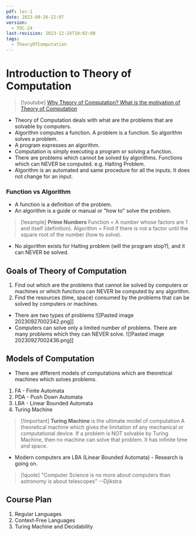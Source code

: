 ```yaml
---
pdf: lec-1
date: 2023-09-26-22:07
version:
  - TOC-24
last-revision: 2023-12-24T10:02:00
tags:
  - TheoryOfComputation
---
```

# Introduction to Theory of Computation
> [!youtube] [Why Theory of Computation? What is the motivation of Theory of Computation](https://www.youtube.com/watch?v=3MAwb_kF2FI)

- Theory of Computation deals with what are the problems that are solvable by computers.
- Algorithm computes a function. A problem is a function. So algorithm solves a problem.
- A program expresses an algorithm.
- Computation is simply executing a program or solving a function.
- There are problems which cannot be solved by algorithms. Functions which can NEVER be computed. e.g. Halting Problem.
- Algorithm is an automated and same procedure for all the inputs. It does not change for an input.

### Function vs Algorithm
- A function is a definition of the problem.
- An algorithm is a guide or manual or "how to" solve the problem.

> [!example] 
> **Prime Numbers**
> Function = A number whose factors are 1 and itself (definition).
> Algorithm = Find if there is not a factor until the square root of the number (how to solve).
> 

- No algorithm exists for Halting problem (will the program stop?), and it can NEVER be solved.

## Goals of Theory of Computation

1. Find out which are the problems that cannot be solved by computers or machines or which functions can NEVER be computed by any algorithm.
2. Find the resources (time, space) consumed by the problems that can be solved by computers or machines.

- There are two types of problems
![[Pasted image 20230927002342.png]]
- Computers can solve only a limited number of problems. There are many problems which they can NEVER solve.
![[Pasted image 20230927002436.png]]

## Models of Computation
- There are different models of computations which are theoretical machines which solves problems.

1. FA - Finite Automata
2. PDA - Push Down Automata
3. LBA - Linear Bounded Automata
4. Turing Machine

> [!important] **Turing Machine** is the ultimate model of computation
> A theoretical machine which gives the limitation of any mechanical or computational device.
> If a problem is NOT solvable by Turing Machine, then no machine can solve that problem.
> It has infinite time and space.

- Modern computers are LBA (Linear Bounded Automata) - Research is going on.

> [!quote] "Computer Science is no more about computers than astronomy is about telescopes" --Djikstra

## Course Plan

1. Regular Languages
2. Context-Free Languages
3. Turing Machine and Decidability